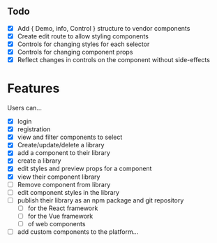 ## Todo
 
- [X] Add { Demo, info, Control } structure to vendor components
- [X] Create edit route to allow styling components
- [X] Controls for changing styles for each selector 
- [X] Controls for changing component props
- [X] Reflect changes in controls on the component without side-effects

# Features
Users can...

- [X] login
- [X] registration
- [x] view and filter components to select
- [X] Create/update/delete a library
- [X] add a component to their library
- [X] create a library
- [X] edit styles and preview props for a component
- [X] view their component library
- [ ] Remove component from library
- [ ] edit component styles in the library
- [ ] publish their library as an npm package and git repository
  - [ ] for the React framework
  - [ ] for the Vue framework
  - [ ] of web components
- [ ] add custom components to the platform...